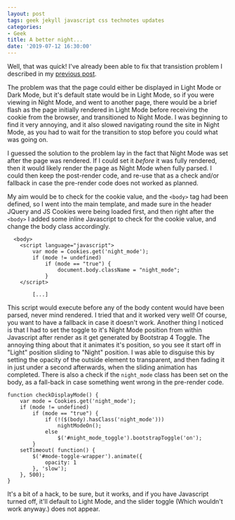 ```yaml
---
layout: post
tags: geek jekyll javascript css technotes updates
categories:
- Geek
title: A better night...
date: '2019-07-12 16:30:00'
---
```


Well, that was quick! I've already been able to fix that transistion problem I described in my [previous post]({{"/2019/07/12/night-mode.html"|relative_url}}).<!--more-->

The problem was that the page could either be displayed in Light Mode or Dark Mode, but it's default state would be in Light Mode, so if you were viewing in Night Mode, and went to another page, there would be a brief flash as the page initially rendered in Light Mode before receiving the cookie from the browser, and transitioned to Night Mode. I was beginning to find it very annoying, and it also slowed navigating round the site in Night Mode, as you had to wait for the transition to stop before you could what was going on. 

I guessed the solution to the problem lay in the fact that Night Mode was set after the page was rendered. If I could set it *before* it was fully rendered, then it would likely render the page as Night Mode when fully parsed. I could then keep the post-render code, and re-use that as a check and/or fallback in case the pre-render code does not worked as planned.

My aim would be to check for the cookie value, and the `<body>` tag had been defined, so I went into the main template, and made sure in the header JQuery and JS Cookies were being loaded first, and then right after the `<body>` I added some inline Javascript to check for the cookie value, and change the body class accordingly.

```
  <body>
  	<script language="javascript">
		var mode = Cookies.get('night_mode');
		if (mode != undefined)
			if (mode == "true") {
		  		document.body.className = "night_mode";
			}
  	</script>
		
		[...]
```

This script would execute before any of the body content would have been parsed, never mind rendered. I tried that and it worked very well! Of course, you want to have a fallback in case it doesn't work. Another thing I noticed is that I had to set the toggle to it's Night Mode position from within Javascript after render as it get generated by Bootstrap 4 Toggle. The annoying thing about that it animates it's position, so you see it start off in "Light" position sliding to "Night" position. I was able to disguise this by setting the opacity of the outside element to transparent, and then fading it in just under a second afterwards, when the sliding animation has completed. There is also a check if the `night_mode` class has been set on the body, as a fall-back in case something went wrong in the pre-render code.

```
function checkDisplayMode() {
	var mode = Cookies.get('night_mode');
	if (mode != undefined)
		if (mode == "true") {
			if (!($(body).hasClass('night_mode')))
				nightModeOn();
			else
				$('#night_mode_toggle').bootstrapToggle('on');
		}
	setTimeout( function() {
		$('#mode-toggle-wrapper').animate({
		    opacity: 1
		}, 'slow');
	}, 500);
}
```

It's a bit of a hack, to be sure, but it works, and if you have Javascript turned off, it'll default to Light Mode, and the slider toggle (Which wouldn't work anyway.) does not appear.